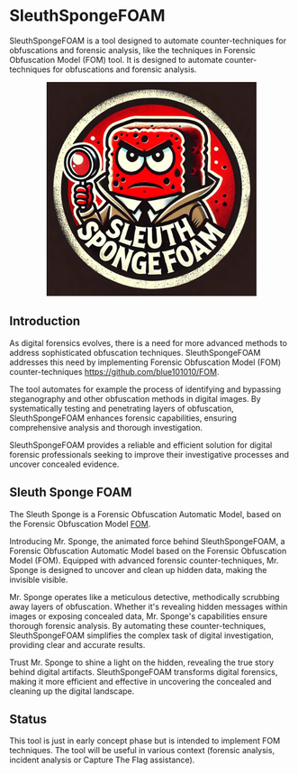 # SleuthSpongeFOAM

SleuthSpongeFOAM is a tool designed to automate counter-techniques for obfuscations and forensic analysis, like the techniques in Forensic Obfuscation Model (FOM) tool.
It is designed to automate counter-techniques for obfuscations and forensic analysis.

<p align="center">
  <img src="SleuthSpongeFoam.png" alt="alt text">
</p>

## Introduction

As digital forensics evolves, there is a need for more advanced methods to address sophisticated obfuscation techniques. SleuthSpongeFOAM addresses this need by implementing Forensic Obfuscation Model (FOM) counter-techniques <https://github.com/blue101010/FOM>.

The tool automates for example the process of identifying and bypassing steganography and other obfuscation methods in digital images.
By systematically testing and penetrating layers of obfuscation, SleuthSpongeFOAM enhances forensic capabilities, ensuring comprehensive analysis and thorough investigation.

SleuthSpongeFOAM provides a reliable and efficient solution for digital forensic professionals seeking to improve their investigative processes and uncover concealed evidence.

## Sleuth Sponge FOAM

The Sleuth Sponge is a Forensic Obfuscation Automatic Model, based on the Forensic Obfuscation Model [FOM](https://github.com/blue101010/FOM).

Introducing Mr. Sponge, the animated force behind SleuthSpongeFOAM, a Forensic Obfuscation Automatic Model based on the Forensic Obfuscation Model (FOM). Equipped with advanced forensic counter-techniques, Mr. Sponge is designed to uncover and clean up hidden data, making the invisible visible.

Mr. Sponge operates like a meticulous detective, methodically scrubbing away layers of obfuscation. Whether it's revealing hidden messages within images or exposing concealed data, Mr. Sponge's capabilities ensure thorough forensic analysis. By automating these counter-techniques, SleuthSpongeFOAM simplifies the complex task of digital investigation, providing clear and accurate results.

Trust Mr. Sponge to shine a light on the hidden, revealing the true story behind digital artifacts. SleuthSpongeFOAM transforms digital forensics, making it more efficient and effective in uncovering the concealed and cleaning up the digital landscape.

## Status

This tool is just in early concept phase but is intended to implement FOM techniques.
The tool will be useful in various context (forensic analysis, incident analysis or Capture The Flag assistance).
